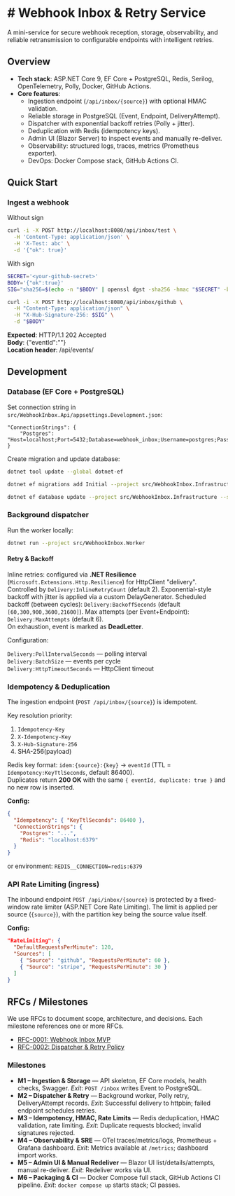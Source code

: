 # # Webhook Inbox & Retry Service

A mini-service for secure webhook reception, storage, observability, and reliable retransmission to configurable endpoints with intelligent retries.

## Overview
- **Tech stack**: ASP.NET Core 9, EF Core + PostgreSQL, Redis, Serilog, OpenTelemetry, Polly, Docker, GitHub Actions.
- **Core features**:
  - Ingestion endpoint (`/api/inbox/{source}`) with optional HMAC validation.
  - Reliable storage in PostgreSQL (Event, Endpoint, DeliveryAttempt).
  - Dispatcher with exponential backoff retries (Polly + jitter).
  - Deduplication with Redis (idempotency keys).
  - Admin UI (Blazor Server) to inspect events and manually re-deliver.
  - Observability: structured logs, traces, metrics (Prometheus exporter).
  - DevOps: Docker Compose stack, GitHub Actions CI.

## Quick Start

### Ingest a webhook

Without sign
```bash
curl -i -X POST http://localhost:8080/api/inbox/test \
  -H 'Content-Type: application/json' \
  -H 'X-Test: abc' \
  -d '{"ok": true}'
```

With sign
```bash
SECRET='<your-github-secret>'
BODY='{"ok":true}'
SIG="sha256=$(echo -n "$BODY" | openssl dgst -sha256 -hmac "$SECRET" -binary | xxd -p -c 256)"

curl -i -X POST http://localhost:8080/api/inbox/github \
  -H "Content-Type: application/json" \
  -H "X-Hub-Signature-256: $SIG" \
  -d "$BODY"
```

**Expected**: HTTP/1.1 202 Accepted  
**Body**: {"eventId":"<GUID>"}  
**Location header**: /api/events/<GUID>

## Development

### Database (EF Core + PostgreSQL)

Set connection string in `src/WebhookInbox.Api/appsettings.Development.json`:

```
"ConnectionStrings": { 
    "Postgres": "Host=localhost;Port=5432;Database=webhook_inbox;Username=postgres;Password=postgres" 
}
```

Create migration and update database:
```bash
dotnet tool update --global dotnet-ef

dotnet ef migrations add Initial --project src/WebhookInbox.Infrastructure --startup-project src/WebhookInbox.Api --output-dir Migrations

dotnet ef database update --project src/WebhookInbox.Infrastructure --startup-project src/WebhookInbox.Api
```

### Background dispatcher
Run the worker locally:
```bash
dotnet run --project src/WebhookInbox.Worker
```

#### Retry & Backoff

Inline retries: configured via **.NET Resilience** (`Microsoft.Extensions.Http.Resilience`)
for HttpClient "delivery". Controlled by `Delivery:InlineRetryCount` (default 2).
Exponential-style backoff with jitter is applied via a custom DelayGenerator.
Scheduled backoff (between cycles): `Delivery:BackoffSeconds` (default `[60,300,900,3600,21600]`).
Max attempts (per Event+Endpoint): `Delivery:MaxAttempts` (default 6).  
On exhaustion, event is marked as **DeadLetter**.

Configuration:

`Delivery:PollIntervalSeconds` — polling interval  
`Delivery:BatchSize` — events per cycle  
`Delivery:HttpTimeoutSeconds` — HttpClient timeout  

### Idempotency & Deduplication
The ingestion endpoint (`POST /api/inbox/{source}`) is idempotent.

Key resolution priority:
1. `Idempotency-Key`
2. `X-Idempotency-Key`
3. `X-Hub-Signature-256`
4. SHA-256(payload)

Redis key format: `idem:{source}:{key}` → `eventId` (TTL = `Idempotency:KeyTtlSeconds`, default 86400).  
Duplicates return **200 OK** with the same `{ eventId, duplicate: true }` and no new row is inserted.

**Config:**
```json
{
  "Idempotency": { "KeyTtlSeconds": 86400 },
  "ConnectionStrings": {
    "Postgres": "...",
    "Redis": "localhost:6379"
  }
}
```

or environment: `REDIS__CONNECTION=redis:6379`

### API Rate Limiting (ingress)

The inbound endpoint `POST /api/inbox/{source}` is protected by a fixed-window rate limiter (ASP.NET Core Rate Limiting).
The limit is applied per source (`{source}`), with the partition key being the source value itself.

**Config:**
```json
"RateLimiting": {
  "DefaultRequestsPerMinute": 120,
  "Sources": [
    { "Source": "github", "RequestsPerMinute": 60 },
    { "Source": "stripe", "RequestsPerMinute": 30 }
  ]
}
```

## RFCs / Milestones
We use RFCs to document scope, architecture, and decisions. Each milestone references one or more RFCs.

- [RFC-0001: Webhook Inbox MVP](docs/rfc/rfc-0001-webhook-inbox-mvp.md)
- [RFC-0002: Dispatcher & Retry Policy](docs/rfc/rfc-0002-dispatcher-retry.md)

### Milestones
- **M1 – Ingestion & Storage** — API skeleton, EF Core models, health checks, Swagger. *Exit*: `POST /inbox` writes Event to PostgreSQL.
- **M2 – Dispatcher & Retry** — Background worker, Polly retry, DeliveryAttempt records. *Exit*: Successful delivery to httpbin; failed endpoint schedules retries.
- **M3 – Idempotency, HMAC, Rate Limits** — Redis deduplication, HMAC validation, rate limiting. *Exit*: Duplicate requests blocked; invalid signatures rejected.
- **M4 – Observability & SRE** — OTel traces/metrics/logs, Prometheus + Grafana dashboard. *Exit*: Metrics available at `/metrics`; dashboard import works.
- **M5 – Admin UI & Manual Redeliver** — Blazor UI list/details/attempts, manual re-deliver. *Exit*: Redeliver works via UI.
- **M6 – Packaging & CI** — Docker Compose full stack, GitHub Actions CI pipeline. *Exit*: `docker compose up` starts stack; CI passes.